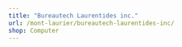 ```yaml
---
title: "Bureautech Laurentides inc."
url: /mont-laurier/bureautech-laurentides-inc/
shop: Computer
---
```

